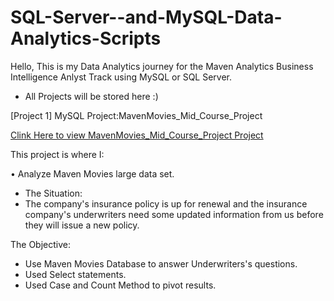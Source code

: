 # SQL-Server--and-MySQL-Data-Analytics-Scripts

Hello, This is my Data Analytics journey for the Maven Analytics Business Intelligence Anlyst Track using MySQL or SQL Server.
- All Projects will be stored here :)

[Project 1] MySQL Project:MavenMovies_Mid_Course_Project

[Clink Here to view MavenMovies_Mid_Course_Project Project](https://github.com/Bambi-Forest/SQL-Server-and-MySQL-Data-Analytics-Scripts/blob/main/MavenMovies_Mid_Course_Project.sql)

This project is where I:

•  Analyze Maven Movies large data set.
- The Situation: 
- The company's insurance policy is up for renewal and the insurance company's underwriters need some updated information from us before they will issue a new policy.
        
The Objective:
- Use Maven Movies Database to answer Underwriters's questions.
- Used Select statements.
- Used Case and Count Method to pivot results.



